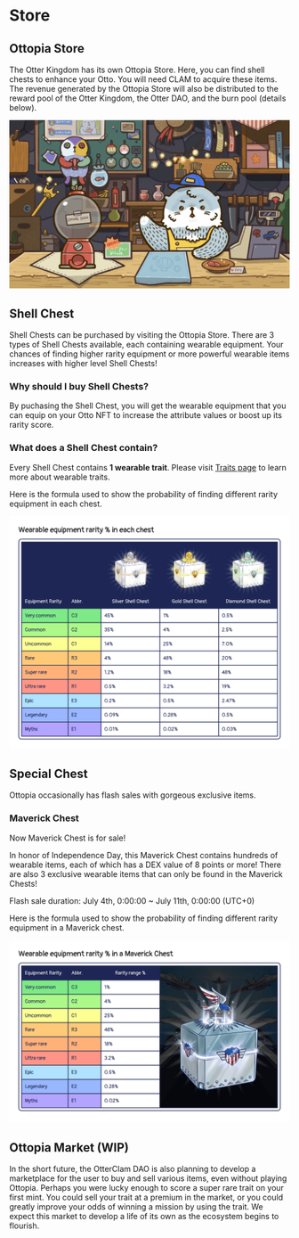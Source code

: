 # Store

## Ottopia Store <a href="#ottopia-store" id="ottopia-store"></a>
The Otter Kingdom has its own Ottopia Store. Here, you can find shell chests to enhance your Otto. You will need CLAM to acquire these items. The revenue generated by the Ottopia Store will also be distributed to the reward pool of the Otter Kingdom, the Otter DAO, and the burn pool (details below). 

![Store](img/Store.jpg)

## Shell Chest <a href="#shell-chest" id="shell-chest"></a>
Shell Chests can be purchased by visiting the Ottopia Store. There are 3 types of Shell Chests available, each containing wearable equipment. Your chances of finding higher rarity equipment or more powerful wearable items increases with higher level Shell Chests!

### Why should I buy Shell Chests?

By puchasing the Shell Chest, you will get the wearable equipment that you can equip on your Otto NFT to increase the attribute values or boost up its rarity score.


### What does a Shell Chest contain?

Every Shell Chest contains **1 wearable trait**. Please visit [Traits page](./traits#wearable-equipment) to learn more about wearable traits.

Here is the formula used to show the probability of finding different rarity equipment in each chest.

![Chest](img/Chest.jpg)

## Special Chest <a href="#shell-chest" id="special-chest"></a>
Ottopia occasionally has flash sales with gorgeous exclusive items.

### Maverick Chest

Now Maverick Chest is for sale!

In honor of Independence Day, this Maverick Chest contains hundreds of wearable items, each of which has a DEX value of 8 points or more! There are also 3 exclusive wearable items that can only be found in the Maverick Chests!

Flash sale duration: July 4th, 0:00:00 ~ July 11th, 0:00:00 (UTC+0)

Here is the formula used to show the probability of finding different rarity equipment in a Maverick chest.

![Maverick](img/maverick_chest.jpeg)

## Ottopia Market (WIP) <a href="#ottopia-market" id="ottopia-market"></a>

In the short future, the OtterClam DAO is also planning to develop a marketplace for the user to buy and sell various items, even without playing Ottopia. Perhaps you were lucky enough to score a super rare trait on your first mint. You could sell your trait at a premium in the market, or you could greatly improve your odds of winning a mission by using the trait. We expect this market to develop a life of its own as the ecosystem begins to flourish.
